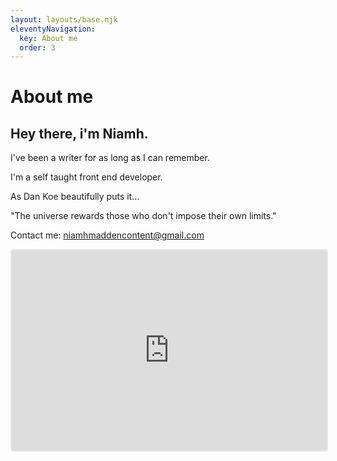 ```yaml
---
layout: layouts/base.njk
eleventyNavigation:
  key: About me
  order: 3
---
```


# About me

## Hey there, i'm Niamh.

I've been a writer for as long as I can remember.

I'm a self taught front end developer.

As Dan Koe beautifully puts it...

"The universe rewards those who don't impose their own limits."

Contact me: [niamhmaddencontent@gmail.com](mailto:niamhmaddencontent@gmail.com)

<iframe src="https://embeds.beehiiv.com/483ee00a-dc5a-4572-982d-cb4058e9f3dc" data-test-id="beehiiv-embed" width="100%" height="320" frameborder="0" scrolling="no" style="border-radius: 4px; border: 2px solid #e5e7eb; margin: 0; background-color: transparent;"></iframe>
